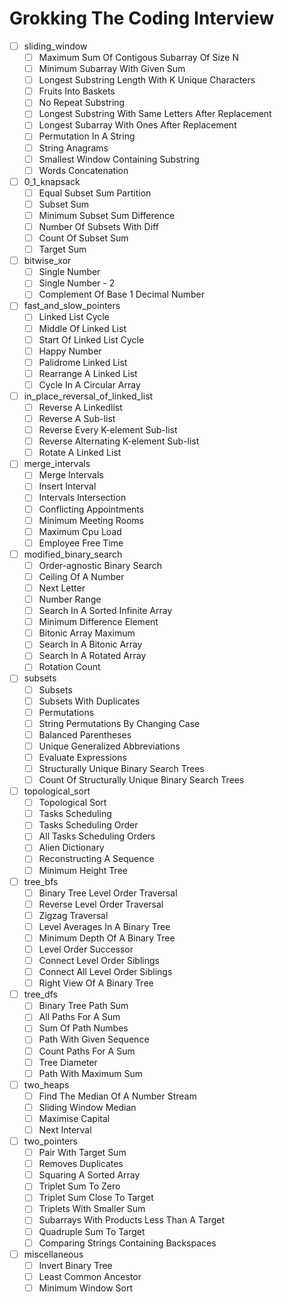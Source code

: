 # Grokking The Coding Interview
- [ ] sliding_window
  - [ ] Maximum Sum Of Contigous Subarray Of Size N
  - [ ] Minimum Subarray With Given Sum
  - [ ] Longest Substring Length With K Unique Characters
  - [ ] Fruits Into Baskets
  - [ ] No Repeat Substring
  - [ ] Longest Substring With Same Letters After Replacement
  - [ ] Longest Subarray With Ones After Replacement
  - [ ] Permutation In A String
  - [ ] String Anagrams
  - [ ] Smallest Window Containing Substring
  - [ ] Words Concatenation
- [ ] 0_1_knapsack
  - [ ] Equal Subset Sum Partition
  - [ ] Subset Sum
  - [ ] Minimum Subset Sum Difference
  - [ ] Number Of Subsets With Diff
  - [ ] Count Of Subset Sum
  - [ ] Target Sum
- [ ] bitwise_xor
  - [ ] Single Number
  - [ ] Single Number - 2
  - [ ] Complement Of Base 1 Decimal Number
- [ ] fast_and_slow_pointers
  - [ ] Linked List Cycle
  - [ ] Middle Of Linked List
  - [ ] Start Of Linked List Cycle
  - [ ] Happy Number
  - [ ] Palidrome Linked List
  - [ ] Rearrange A Linked List
  - [ ] Cycle In A Circular Array
- [ ] in_place_reversal_of_linked_list
  - [ ] Reverse A Linkedlist
  - [ ] Reverse A Sub-list
  - [ ] Reverse Every K-element Sub-list
  - [ ] Reverse Alternating K-element Sub-list
  - [ ] Rotate A Linked List
- [ ] merge_intervals
  - [ ] Merge Intervals
  - [ ] Insert Interval
  - [ ] Intervals Intersection
  - [ ] Conflicting Appointments
  - [ ] Minimum Meeting Rooms
  - [ ] Maximum Cpu Load
  - [ ] Employee Free Time
- [ ] modified_binary_search
  - [ ] Order-agnostic Binary Search
  - [ ] Ceiling Of A Number
  - [ ] Next Letter
  - [ ] Number Range
  - [ ] Search In A Sorted Infinite Array
  - [ ] Minimum Difference Element
  - [ ] Bitonic Array Maximum
  - [ ] Search In A Bitonic Array
  - [ ] Search In A Rotated Array
  - [ ] Rotation Count
- [ ] subsets
  - [ ] Subsets
  - [ ] Subsets With Duplicates
  - [ ] Permutations
  - [ ] String Permutations By Changing Case
  - [ ] Balanced Parentheses
  - [ ] Unique Generalized Abbreviations
  - [ ] Evaluate Expressions
  - [ ] Structurally Unique Binary Search Trees
  - [ ] Count Of Structurally Unique Binary Search Trees
- [ ] topological_sort
  - [ ] Topological Sort
  - [ ] Tasks Scheduling
  - [ ] Tasks Scheduling Order
  - [ ] All Tasks Scheduling Orders
  - [ ] Alien Dictionary
  - [ ] Reconstructing A Sequence
  - [ ] Minimum Height Tree
- [ ] tree_bfs
  - [ ] Binary Tree Level Order Traversal
  - [ ] Reverse Level Order Traversal
  - [ ] Zigzag Traversal
  - [ ] Level Averages In A Binary Tree
  - [ ] Minimum Depth Of A Binary Tree
  - [ ] Level Order Successor
  - [ ] Connect Level Order Siblings
  - [ ] Connect All Level Order Siblings
  - [ ] Right View Of A Binary Tree
- [ ] tree_dfs
  - [ ] Binary Tree Path Sum
  - [ ] All Paths For A Sum
  - [ ] Sum Of Path Numbes
  - [ ] Path With Given Sequence
  - [ ] Count Paths For A Sum
  - [ ] Tree Diameter
  - [ ] Path With Maximum Sum
- [ ] two_heaps
  - [ ] Find The Median Of A Number Stream
  - [ ] Sliding Window Median
  - [ ] Maximise Capital
  - [ ] Next Interval
- [ ] two_pointers
  - [ ] Pair With Target Sum
  - [ ] Removes Duplicates
  - [ ] Squaring A Sorted Array
  - [ ] Triplet Sum To Zero
  - [ ] Triplet Sum Close To Target
  - [ ] Triplets With Smaller Sum
  - [ ] Subarrays With Products Less Than A Target
  - [ ] Quadruple Sum To Target
  - [ ] Comparing Strings Containing Backspaces
- [ ] miscellaneous
  - [ ] Invert Binary Tree
  - [ ] Least Common Ancestor
  - [ ] Minimum Window Sort
